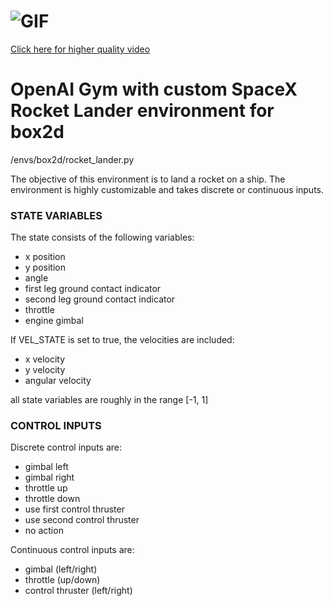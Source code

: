 # ![GIF](https://thumbs.gfycat.com/RemorsefulHeftyAntbear-max-14mb.gif)
[Click here for higher quality video](https://gfycat.com/CloudyFewCaracal)

# OpenAI Gym with custom SpaceX Rocket Lander environment for box2d  

/envs/box2d/rocket_lander.py  

The objective of this environment is to land a rocket on a ship. The environment is highly customizable and takes discrete or continuous inputs.

### STATE VARIABLES  
The state consists of the following variables:
  * x position  
  * y position  
  * angle  
  * first leg ground contact indicator  
  * second leg ground contact indicator  
  * throttle  
  * engine gimbal  
  
If VEL_STATE is set to true, the velocities are included:  
  * x velocity  
  * y velocity  
  * angular velocity  
  
all state variables are roughly in the range [-1, 1]  
    
### CONTROL INPUTS  
Discrete control inputs are:  
  * gimbal left  
  * gimbal right  
  * throttle up  
  * throttle down  
  * use first control thruster  
  * use second control thruster  
  * no action  
    
Continuous control inputs are:  
  * gimbal (left/right)  
  * throttle (up/down)  
  * control thruster (left/right)  
